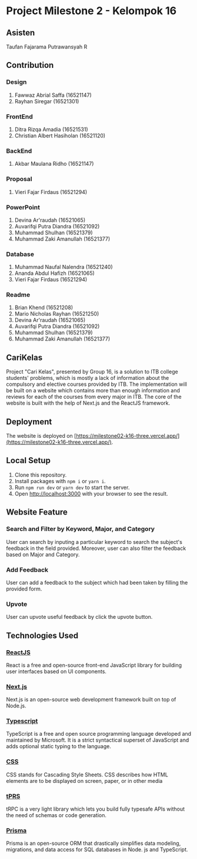 # Project Milestone 2 - Kelompok 16
## Asisten
Taufan Fajarama Putrawansyah R
## Contribution
### Design

1. Fawwaz Abrial Saffa (16521147)
2. Rayhan Siregar (16521301)

### FrontEnd

1. Ditra Rizqa Amadia (16521531)
2. Christian Albert Hasiholan (16521120)

### BackEnd

1. Akbar Maulana Ridho (16521147)

### Proposal

1. Vieri Fajar Firdaus (16521294)

### PowerPoint

1. Devina Ar'raudah (16521065)
2. Auvarifqi Putra Diandra (16521092)
3. Muhammad Shulhan (16521379)
4. Muhammad Zaki Amanullah (16521377)

### Database

1. Muhammad Naufal Nalendra (16521240)
2. Ananda Abdul Hafizh (16521065)
3. Vieri Fajar Firdaus (16521294)

### Readme

1. Brian Khend (16521208)
2. Mario Nicholas Rayhan (16521250)
3. Devina Ar'raudah (16521065)
4. Auvarifqi Putra Diandra (16521092)
5. Muhammad Shulhan (16521379)
6. Muhammad Zaki Amanullah (16521377)
## CariKelas

Project "Cari Kelas", presented by Group 16, is a solution to ITB college students' problems, which is mostly a lack of information about the compulsory and elective courses provided by ITB. The implementation will be built on a website which contains more than enough information and reviews for each of the courses from every major in ITB. The core of the website is built with the help of Next.js and the ReactJS framework.

## Deployment

The website is deployed on [https://milestone02-k16-three.vercel.app/](https://milestone02-k16-three.vercel.app/).

## Local Setup

1. Clone this repository.
2. Install packages with `npm i` or `yarn i`.
3. Run `npm run dev` or `yarn dev` to start the server.
4. Open [http://localhost:3000](http://localhost:3000) with your browser to see the result.

## Website Feature
### Search and Filter by Keyword, Major, and Category

User can search by inputing a particular keyword to search the subject's feedback in the field provided. Moreover, user can also filter the feedback based on Major and Category.

### Add Feedback

User can add a feedback to the subject which had been taken by filling the provided form.

### Upvote

User can upvote useful feedback by click the upvote button.

## Technologies Used

### [ReactJS](https://reactjs.org/)

React is a free and open-source front-end JavaScript library for building user interfaces based on UI components.

### [Next.js](https://nextjs.org/)

Next.js is an open-source web development framework built on top of Node.js.

### [Typescript](https://www.typescriptlang.org/)

TypeScript is a free and open source programming language developed and maintained by Microsoft. It is a strict syntactical superset of JavaScript and adds optional static typing to the language.

### [CSS](https://www.w3schools.com/css/)

CSS stands for Cascading Style Sheets. CSS describes how HTML elements are to be displayed on screen, paper, or in other media

### [tPRS](https://trpc.io/)

tRPC is a very light library which lets you build fully typesafe APIs without the need of schemas or code generation.

### [Prisma](https://www.prisma.io/)

Prisma is an open-source ORM that drastically simplifies data modeling, migrations, and data access for SQL databases in Node. js and TypeScript.